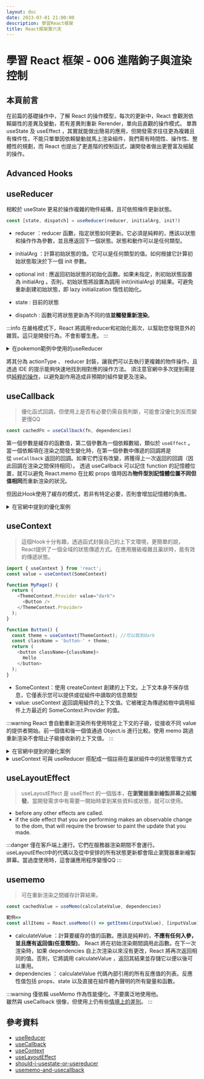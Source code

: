 ```yaml
---
layout: doc
date: 2023-07-01 21:00:00
description: 學習React框架
title: React框架第六天
---
```



# 學習 React 框架 - 006 進階鉤子與渲染控制

## 本頁前言

在前篇的基礎操作中，了解 React 的操作模型，每次的更新中，React 會觀測依賴屬性的差異及變動，若有差異則重新 Rerender，單向且直觀的操作模式。
單靠 useState 及 useEffect ，其實就能做出簡易的應用，但開發需求往往更為複雜且有條件性，不能只單單因依賴變動就馬上渲染組件，我們需有時間性、操作性、整體性的規劃，而 React 也提出了更進階的控制函式，讓開發者做出更豐富及細膩的操作。

## Advanced Hooks

## useReducer

相較於 useState 更易於操作複雜的物件結構，且可依照條件更新狀態。

```JavaScript
const [state, dispatch] = useReducer(reducer, initialArg, init?)
```

- reducer ：reducer 函數，指定狀態如何更新。它必須是純粹的，應該以狀態和操作作為參數，並且應返回下一個狀態。狀態和動作可以是任何類型。

- initialArg ：計算初始狀態的值。它可以是任何類型的值。如何根據它計算初始狀態取決於下一個 init 參數。

- optional init : 應返回初始狀態的初始化函數。如果未指定，則初始狀態設置為 initialArg 。否則，初始狀態將設置為調用 init(initialArg) 的結果。可避免重新創建初始狀態，即 lazy initialization 惰性初始化。

- state : 目前的狀態 

- dispatch : 函數可將狀態更新為不同的值**並觸發重新渲染**。

:::info
在嚴格模式下，React 將調用reducer和初始化兩次，以幫助您發現意外的雜質。這只是開發行為，不會影響生產。
:::

<details>

<summary>在pokemon範例中使用的useReducer</summary>

```JavaScript

const actionTypes = {
  init: 'init',
  pending: 'pending',
  resolved: 'resolved',
  reset: 'reset'
}

const usePokemonReducer = (state, action) => {
  switch (action.type) {
    case actionTypes.init: { 
      return {
        pokemonList: [],
        allPokemonNumber: action.allPokemonNumber,
        maxPageNum: action.maxPageNum,
        status: ''
      }
    }
    case actionTypes.pending: { 
      return {
        ...state,
        status: action.status
      }
    }
    case actionTypes.resolved: {
      return {
        ...state,
        status: action.status,
        pokemonList:
          action.pageNum === 1
            ? action.pokemonList
            : [...state.pokemonList, ...action.pokemonList]
      }
    }
    case actionTypes.reset: {
      return { pokemonList: [], allPokemonNumber: 0, maxPageNum: 0, status: '' }
    }
    default: {
      throw new Error(`Unsupported type: ${action.type}`) //如果您的狀態意外變為 undefined ，則您可能在其中一種情況下忘記了 return 狀態
    }
  }
}

const [state, dispatch] = React.useReducer(usePokemonReducer, {
  pokemonList: [],
  allPokemonNumber: 0,
  maxPageNum: 0,
  status: ''
})

```

</details>

將其分為 actionType 、 reducer 封裝，讓我們可以去執行更複雜的物件操作，且透過 IDE 的提示能夠快速地找到相對應的操作方法。
須注意官網中多次提到需提供[純粹的操作](https://react.dev/learn/keeping-components-pure)，以避免副作用造成非預期的組件變更及渲染。

## useCallback

> 優化函式回調，但使用上是否有必要仍需自我判斷，可能會沒優化到反而變更慢QQ

```JavaScript
const cachedFn = useCallback(fn, dependencies)
```

第一個參數是緩存的函數值，第二個參數為一個依賴數組，類似於 `useEffect` 。
當一個依賴項在渲染之間發生變化時，在第一個參數中傳遞的回調將是從 `useCallback` 返回的回調。如果它們沒有改變，將獲得上一次返回的回調（因此回調在渲染之間保持相同）。
透過 useCallback 可以記住 function 的記憶體位置，就可以避免 React.memo 在比較 props 值時因為**物件型別記憶體位置不同但值相同**而重新渲染的狀況。

但因此Hook使用了緩存的模式，若非有特定必要，否則會增加記憶體的負擔。

<details>

<summary>在官網中提到的優化案例</summary>

```JavaScript
function ChatRoom({ roomId }) {
  const [message, setMessage] = useState('');

  const createOptions = useCallback(() => {
    return {
      serverUrl: 'https://localhost:1234',
      roomId: roomId
    };
  }, [roomId]); // ✅ Only changes when roomId changes

  useEffect(() => {
    const options = createOptions();
    const connection = createConnection();
    connection.connect();
    return () => connection.disconnect();
  }, [createOptions]); // ✅ Only changes when createOptions changes

```

透過這樣的組合調用，我們可以做出更細微的依賴操作，避免每次的re-render。

</details>


## useContext
> 這個Hook十分有趣，透過函式封裝自己的上下文環境，更簡單的說，React提供了一個全域的狀態傳遞方式。在應用層級複雜且巢狀時，能有效的傳遞狀態。

```JavaScript
import { useContext } from 'react';
const value = useContext(SomeContext)

function MyPage() {
  return (
    <ThemeContext.Provider value="dark">
      <Button />
    </ThemeContext.Provider>
  );
}

function Button() {
  const theme = useContext(ThemeContext); //可以取到dark
  const className = 'button-' + theme;
  return (
    <button className={className}>
      Hello
    </button>
  );
}

```

- SomeContext：使用 createContext 創建的上下文。上下文本身不保存信息，它僅表示您可以提供或從組件中讀取的信息類型
- value: useContext 返回調用組件的上下文值。它被確定為傳遞給樹中調用組件上方最近的 SomeContext.Provider 的值。

:::warning
React 會自動重新渲染所有使用特定上下文的子級，從接收不同 value 的提供者開始。前一個值和後一個值通過 Object.is 進行比較。使用 memo 跳過重新渲染不會阻止子級接收新的上下文值。
:::

<details>

<summary>在官網中提到的優化案例</summary>

```JavaScript
import { useCallback, useMemo } from 'react';

function MyApp() {
  const [currentUser, setCurrentUser] = useState(null);

  const login = useCallback((response) => {
    storeCredentials(response.credentials);
    setCurrentUser(response.user);
  }, []);

  const contextValue = useMemo(() => ({
    currentUser,
    login
  }), [currentUser, login]);

  return (
    <AuthContext.Provider value={contextValue}>
      <Page />
    </AuthContext.Provider>
  );
}

```

</details>


<details>

<summary> useContext 可與 useReducer 搭配成一個註冊在巢狀組件中的狀態管理方式</summary>

```JavaScript
const PokemonContext = React.createContext(null)
PokemonContext.displayName = 'PokemonContext' //在devtools上可以看到明確命名
// app inject the provider
const PokemonProvider = ({ children }) => {
  const [state, dispatch] = React.useReducer(usePokemonReducer, {
    pokemonList: [],
    allPokemonNumber: 0,
    maxPageNum: 0,
    status: ''
  })
  const value = [state, dispatch]
  return (
    <PokemonContext.Provider value={value}>{children}</PokemonContext.Provider>
  )
}

const usePokemonContext = () => {
  const context = React.useContext(PokemonContext) 
  if (context === undefined) {
    throw new Error(` usePokemon must be used within a PokemonProvider`)
  }
  return context
}


function App() {
  return (
    <PokemonProvider> //在此之下的所有組件都可以方便的拿到 context 中的 reducer
      <div>
        <Pokemon></Pokemon>
        <ScrollDirection></ScrollDirection>
      </div>
    </PokemonProvider>
  )
}

export default App

```

</details>


## useLayoutEffect

> useLayoutEffect 是 useEffect 的一個版本，**在瀏覽器重新繪製屏幕之前觸發**。當開發需求中有需要一開始時拿到某些資料或狀態，就可以使用。

- before any other effects are called.
- if the side effect that you are performing makes an observable change to the dom, that will require the browser to paint the update that you made.

:::danger
僅在客戶端上運行。它們在服務器渲染期間不會運行。useLayoutEffect中的代碼以及從中安排的所有狀態更新都會阻止瀏覽器重新繪製屏幕。當過度使用時，這會讓應用程序變慢QQ
:::

## usememo

> 可在重新渲染之間緩存計算結果。

```JavaScript
const cachedValue = useMemo(calculateValue, dependencies)

範例=>
const allItems = React.useMemo(() => getItems(inputValue), [inputValue])
```

- calculateValue ：計算要緩存的值的函數。應該是純粹的，**不應有任何入參，並且應有返回值(任意類型)**。 React 將在初始渲染期間調用此函數。在下一次渲染時，如果 dependencies 自上次渲染以來沒有更改，React 將再次返回相同的值。否則，它將調用 calculateValue ，返回其結果並存儲它以便以後可以重用。
- dependencies ： calculateValue 代碼內部引用的所有反應值的列表。反應性值包括 props、state 以及直接在組件體內聲明的所有變量和函數。

:::warning
僅依賴 useMemo 作為性能優化。不要廣泛地使用他。<br>雖然與 useCallback 很像，但使用上仍有些[情境上的差別](https://react.dev/reference/react/useMemo#memoizing-a-function)。
:::

## 參考資料

- [useReducer](https://react.dev/reference/react/useReducer)
- [useCallback](https://react.dev/reference/react/useCallback)
- [useContext](https://react.dev/reference/react/useContext)
- [useLayoutEffect](https://react.dev/reference/react/useLayoutEffect)
- [should-i-usestate-or-usereducer](https://kentcdodds.com/blog/should-i-usestate-or-usereducer)
- [usememo-and-usecallback](https://kentcdodds.com/blog/usememo-and-usecallback)

<GitTalk/>
